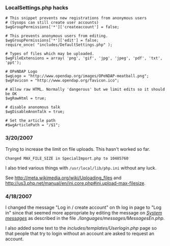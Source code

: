 ### LocalSettings.php hacks

    # This snippet prevents new registrations from anonymous users
    # (Sysops can still create user accounts)
    $wgGroupPermissions['*']['createaccount'] = false;

    # This prevents anonymous users from editing.
    $wgGroupPermissions['*']['edit'] = false;
    require_once( "includes/DefaultSettings.php" );

    # Types of files which may be uploaded.
    $wgFileExtensions = array( 'png', 'gif', 'jpg', 'jpeg', 'pdf', 'txt', 'ppt');

    # OPeNDAP Logo
    $wgLogo = "http://www.opendap.org/images/OPeNDAP-meatball.png";
    $wgFavicon = "http://www.opendap.org/favicon.ico";

    # Allow raw HTML. Normally 'dangerous' but we limit edits so it should be OK
    $wgRawHtml = true;

    # disable anonomous talk
    $wgDisableAnonTalk = true;

    # Set the article path
    #$wgArticlePath = "/$1";

### 3/20/2007

Trying to increase the limit on file uploads. This hasn't worked so far.

`Changed MAX_FILE_SIZE in SpecialImport.php to 10485760`

I also tried various things with `/usr/local/lib/php.ini` without any
luck.

See <http://meta.wikimedia.org/wiki/Uploading_files> and
<http://us3.php.net/manual/en/ini.core.php#ini.upload-max-filesize>.

### 4/18/2007

I changed the message "Log in / create account" on th log in page to
"Log in" since that seemed more appropriate by editing the message on
[*System messages*](Special:Allmessages "wikilink") as described in the
file *./languages/messages/MessagesEn.php*.

I also added some text to the *includes/templates/Userlogin.php* page so
that people that try to login without an account are asked to request an
account.